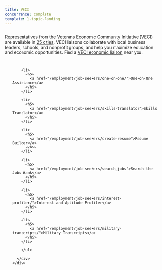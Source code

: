 ```yaml
---
title: VECI
concurrence: complete
template: 1-topic-landing
---
```


<div class="main" role="main" markdown="0">

<div class="section one" markdown="0">
<div class="primary" markdown="0">
<div class="row" markdown="0">
<div class="small-12 columns" markdown="1">

Representatives from the Veterans Economic Community Initiative (VECI) are available in [25 cities](http://www.benefits.va.gov/TEEI/economic-liaison-list.asp). VECI liaisons collaborate with local business leaders, schools, and nonprofit groups, and help you maximize education and economic opportunities. Find a [VECI economic liaison](http://www.benefits.va.gov/VECI/docs/VECIPOCList.pdf) near you. 

</div>
</div>
</div>



<div class="navigation">
  <div class="row">
    <div class="small-12 columns">
        <ul class="small-block-grid-1 medium-block-grid-3 cards small">

        <li>
          <h5>
            <a href="/employment/job-seekers/one-on-one/">One-on-One Assistance</a>
          </h5>  
        </li>

        <li>
          <h5>
            <a href="/employment/job-seekers/skills-translator">Skills Translator</a>
          </h5>
        </li>  

        <li>
          <h5>
            <a href="/employment/job-seekers/create-resume">Resume Builder</a>
          </h5>  
        </li>

        <li>
          <h5>
            <a href="/employment/job-seekers/search_jobs">Search the Jobs Bank</a>
          </h5>
        </li>  

        <li>
          <h5>
            <a href="/employment/job-seekers/interest-profiler/">Interest and Aptitude Profiler</a>
          </h5>
        </li>

        <li>
          <h5>
            <a href="/employment/job-seekers/military-transcripts/">Military Transcripts</a>
          </h5>
        </li>   

        </ul>

      </div>
    </div>  
  </div>

</div>
